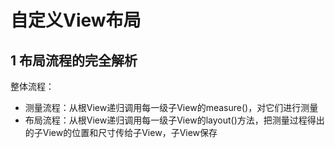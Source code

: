 # 自定义View布局

## 1 布局流程的完全解析

 整体流程：

- 测量流程：从根View递归调用每一级子View的measure()，对它们进行测量
- 布局流程：从根View递归调用每一级子View的layout()方法，把测量过程得出的子View的位置和尺寸传给子View，子View保存